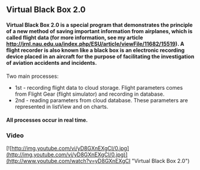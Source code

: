 ## Virtual Black Box 2.0
#### Virtual Black Box 2.0 is a special program that demonstrates the principle of a new method of saving important information from airplanes, which is called flight data (for more information, see my article http://jrnl.nau.edu.ua/index.php/ESU/article/viewFile/11682/15519). A flight recorder is also known like a black box is an electronic recording device placed in an aircraft for the purpose of facilitating the investigation of aviation accidents and incidents.
Two main processes:
* 1st - recording flight data to cloud storage. Flight parameters comes from Flight Gear (flight simulator) and recording in database.
* 2nd - reading parameters from cloud database. These parameters are represented in listView and on charts.
#### All processes occur in real time.

### Video 

[![http://img.youtube.com/vi/yD8GXnEXgCI/0.jpg](http://img.youtube.com/vi/yD8GXnEXgCI/0.jpg)](http://www.youtube.com/watch?v=yD8GXnEXgCI "Virtual Black Box 2.0")
